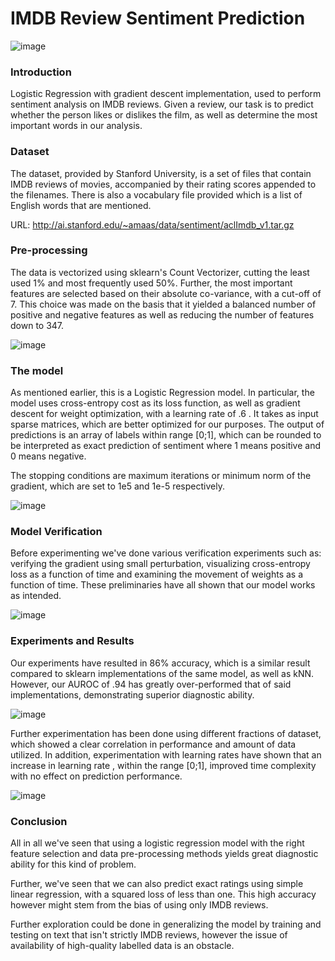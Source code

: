 # IMDB Review Sentiment Prediction

![image](https://user-images.githubusercontent.com/57106474/203849591-11a85ce4-77f0-4caa-b4d2-cec429f72fa2.png)

### Introduction
Logistic Regression with gradient descent implementation, used to perform sentiment analysis on IMDB reviews. Given a review, our task is to predict whether the person likes or dislikes the film, as well as determine the most important words in our analysis.

### Dataset
The dataset, provided by Stanford University, is a set of files that contain IMDB reviews of movies, accompanied by their rating scores appended to the filenames. There is also a vocabulary file provided which is a list of English words that are mentioned.

URL: http://ai.stanford.edu/~amaas/data/sentiment/aclImdb_v1.tar.gz

### Pre-processing

The data is vectorized using sklearn's Count Vectorizer, cutting the least used 1% and most frequently used 50%. Further, the most important features are selected based on their absolute co-variance, with a cut-off of 7. This choice was made on the basis that it yielded a balanced number of positive and negative features as well as reducing the number of features down to 347.

![image](https://user-images.githubusercontent.com/57106474/203850862-55a5b076-cd10-4d27-9399-f4de845ea5b7.png)


### The model

As mentioned earlier, this is a Logistic Regression model. In particular, the model uses cross-entropy cost as its loss function, as well as gradient descent for weight optimization, with a learning rate of .6 . It takes as input sparse matrices, which are better optimized for our purposes. The output of predictions is an array of labels within range [0;1], which can be rounded to be interpreted as exact prediction of sentiment where 1 means positive and 0 means negative.

The stopping conditions are maximum iterations or minimum norm of the gradient, which are set to 1e5 and 1e-5 respectively.


![image](https://user-images.githubusercontent.com/57106474/203850573-82ada414-9ce3-4f7a-880e-37c0c50df88f.png)



### Model Verification

Before experimenting we've done various verification experiments such as: verifying the gradient using small perturbation, visualizing cross-entropy loss as a function of time and examining the movement of weights as a function of time. These preliminaries have all shown that our model works as intended.

![image](https://user-images.githubusercontent.com/57106474/203851761-996330a4-e9e0-454e-b8d5-7f436c7e8005.png)


### Experiments and Results

Our experiments have resulted in 86% accuracy, which is a similar result compared to sklearn implementations of the same model, as well as kNN. However, our AUROC of .94 has greatly over-performed that of said implementations, demonstrating superior diagnostic ability.

![image](https://user-images.githubusercontent.com/57106474/203850248-de959f1a-71f6-40a2-b635-a51a8a072796.png)

Further experimentation has been done using different fractions of dataset, which showed a clear correlation in performance and amount of data utilized. In addition, experimentation with learning rates have shown that an increase in learning rate , within the range [0;1], improved time complexity with no effect on prediction performance.

![image](https://user-images.githubusercontent.com/57106474/203851524-6855bbf5-6be1-49dd-9043-c543345133af.png)


### Conclusion

All in all we've seen that using a logistic regression model with the right feature selection and data pre-processing methods yields great diagnostic ability for this kind of problem.

Further, we've seen that we can also predict exact ratings using simple linear regression, with a squared loss of less than one. This high accuracy however might stem from the bias of using only IMDB reviews.

Further exploration could be done in generalizing the model by training and testing on text that isn't strictly IMDB reviews, however the issue of availability of high-quality labelled data is an obstacle.
